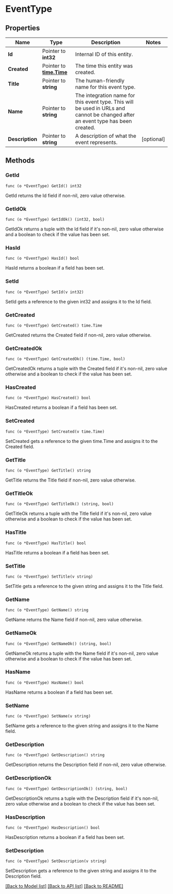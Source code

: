 # EventType

## Properties

Name | Type | Description | Notes
------------ | ------------- | ------------- | -------------
**Id** | Pointer to **int32** | Internal ID of this entity. | 
**Created** | Pointer to [**time.Time**](time.Time.md) | The time this entity was created. | 
**Title** | Pointer to **string** | The human-friendly name for this event type. | 
**Name** | Pointer to **string** | The integration name for this event type. This will be used in URLs and cannot be changed after an event type has been created. | 
**Description** | Pointer to **string** | A description of what the event represents.  | [optional] 

## Methods

### GetId

`func (o *EventType) GetId() int32`

GetId returns the Id field if non-nil, zero value otherwise.

### GetIdOk

`func (o *EventType) GetIdOk() (int32, bool)`

GetIdOk returns a tuple with the Id field if it's non-nil, zero value otherwise
and a boolean to check if the value has been set.

### HasId

`func (o *EventType) HasId() bool`

HasId returns a boolean if a field has been set.

### SetId

`func (o *EventType) SetId(v int32)`

SetId gets a reference to the given int32 and assigns it to the Id field.

### GetCreated

`func (o *EventType) GetCreated() time.Time`

GetCreated returns the Created field if non-nil, zero value otherwise.

### GetCreatedOk

`func (o *EventType) GetCreatedOk() (time.Time, bool)`

GetCreatedOk returns a tuple with the Created field if it's non-nil, zero value otherwise
and a boolean to check if the value has been set.

### HasCreated

`func (o *EventType) HasCreated() bool`

HasCreated returns a boolean if a field has been set.

### SetCreated

`func (o *EventType) SetCreated(v time.Time)`

SetCreated gets a reference to the given time.Time and assigns it to the Created field.

### GetTitle

`func (o *EventType) GetTitle() string`

GetTitle returns the Title field if non-nil, zero value otherwise.

### GetTitleOk

`func (o *EventType) GetTitleOk() (string, bool)`

GetTitleOk returns a tuple with the Title field if it's non-nil, zero value otherwise
and a boolean to check if the value has been set.

### HasTitle

`func (o *EventType) HasTitle() bool`

HasTitle returns a boolean if a field has been set.

### SetTitle

`func (o *EventType) SetTitle(v string)`

SetTitle gets a reference to the given string and assigns it to the Title field.

### GetName

`func (o *EventType) GetName() string`

GetName returns the Name field if non-nil, zero value otherwise.

### GetNameOk

`func (o *EventType) GetNameOk() (string, bool)`

GetNameOk returns a tuple with the Name field if it's non-nil, zero value otherwise
and a boolean to check if the value has been set.

### HasName

`func (o *EventType) HasName() bool`

HasName returns a boolean if a field has been set.

### SetName

`func (o *EventType) SetName(v string)`

SetName gets a reference to the given string and assigns it to the Name field.

### GetDescription

`func (o *EventType) GetDescription() string`

GetDescription returns the Description field if non-nil, zero value otherwise.

### GetDescriptionOk

`func (o *EventType) GetDescriptionOk() (string, bool)`

GetDescriptionOk returns a tuple with the Description field if it's non-nil, zero value otherwise
and a boolean to check if the value has been set.

### HasDescription

`func (o *EventType) HasDescription() bool`

HasDescription returns a boolean if a field has been set.

### SetDescription

`func (o *EventType) SetDescription(v string)`

SetDescription gets a reference to the given string and assigns it to the Description field.


[[Back to Model list]](../README.md#documentation-for-models) [[Back to API list]](../README.md#documentation-for-api-endpoints) [[Back to README]](../README.md)


